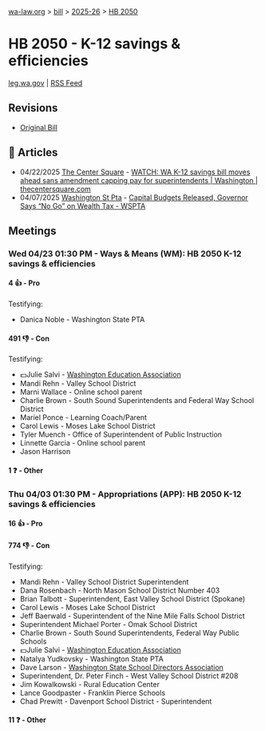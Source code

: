 [wa-law.org](/) > [bill](/bill/) > [2025-26](/bill/2025-26/) > [HB 2050](/bill/2025-26/hb/2050/)

# HB 2050 - K-12 savings & efficiencies
[leg.wa.gov](https://app.leg.wa.gov/billsummary?BillNumber=2050&Year=2025&Initiative=false) | [RSS Feed](./rss.xml)

## Revisions
* [Original Bill](1/)

## 📰 Articles
* 04/22/2025 [The Center Square](/org/the_center_square/) - [WATCH: WA K-12 savings bill moves ahead sans amendment capping pay for superintendents | Washington | thecentersquare.com](https://www.thecentersquare.com/washington/article_2fb6005a-9a05-458d-aa00-3413292fd275.html#:~:text=House%20Bill%202050)
* 04/07/2025 [Washington St Pta](/org/washington_st_pta/) - [Capital Budgets Released, Governor Says “No Go” on Wealth Tax - WSPTA](https://www.wastatepta.org/capital-budgets-released-governor-says-no-go-on-wealth-tax/#:~:text=HB%202050)

## Meetings
### Wed 04/23 01:30 PM - Ways & Means (WM): HB 2050 K-12 savings & efficiencies
#### 4 👍 - Pro
Testifying:
* Danica Noble - Washington State PTA

#### 491 👎 - Con
Testifying:
* 💵Julie Salvi - [Washington Education Association](/org/washington_education_association/)
* Mandi Rehn - Valley School District
* Marni Wallace - Online school parent
* Charlie Brown - South Sound Superintendents and Federal Way School District
* Mariel Ponce - Learning Coach/Parent
* Carol Lewis - Moses Lake School District
* Tyler Muench - Office of Superintendent of Public Instruction
* Linnette Garcia - Online school parent
* Jason Harrison

#### 1 ❓ - Other

### Thu 04/03 01:30 PM - Appropriations (APP): HB 2050 K-12 savings & efficiencies
#### 16 👍 - Pro

#### 774 👎 - Con
Testifying:
* Mandi Rehn - Valley School District Superintendent
* Dana Rosenbach - North Mason School District Number 403
* Brian Talbott - Superintendent, East Valley School District (Spokane)
* Carol Lewis - Moses Lake School District
* Jeff Baerwald - Superintendent of the Nine Mile Falls School District
* Superintendent Michael Porter - Omak School District
* Charlie Brown - South Sound Superintendents, Federal Way Public Schools
* 💵Julie Salvi - [Washington Education Association](/org/washington_education_association/)
* Natalya Yudkovsky - Washington State PTA
* Dave Larson - [Washington State School Directors Association](/org/washington_state_school_directors_association/)
* Superintendent, Dr. Peter Finch - West Valley School District #208
* Jim Kowalkowski - Rural Education Center
* Lance Goodpaster - Franklin Pierce Schools
* Chad Prewitt - Davenport School District - Superintendent

#### 11 ❓ - Other
